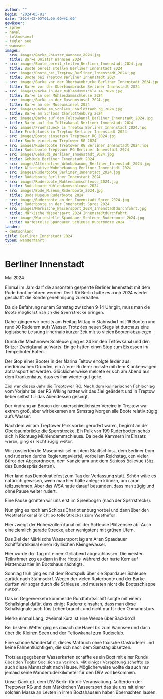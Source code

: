 ```yaml
---
author: ""
begin: "2024-05-01"
date: "2024-05-05T01:00:00+02:00"
gewässer:
- spree
- havel
- teltowkanal
- tegler see
- wannsee
images:
- src: images/Barke_Dnister_Wannsee_2024.jpg
  title: Barke Dnister Wannsee 2024
- src: images/Boote_bereit_stellen_Berliner_Innenstadt_2024.jpg
  title: Boote bereit stellen Berliner Innenstadt 2024
- src: images/Boote_bei_Treptow_Berliner_Innenstadt_2024.jpg
  title: Boote bei Treptow Berliner Innenstadt 2024
- src: images/Barke_vor_der_Oberbaumbrucke_Berliner_Innenstadt_2024.jpg
  title: Barke vor der Oberbaumbrücke Berliner Innenstadt 2024
- src: images/Barke_in_der_Muhlendammschleuse_2024.jpg
  title: Barke in der Mühlendammschleuse 2024
- src: images/Barke_an_der_Museumsinsel_2024.jpg
  title: Barke an der Museumsinsel 2024
- src: images/Barke_am_Schloss_Charlottenburg_2024.jpg
  title: Barke am Schloss Charlottenburg 2024
- src: images/Barke_auf_dem_Teltowkanal_Berliner_Innenstadt_2024.jpg
  title: Barke auf dem Teltowkanal Berliner Innenstadt 2024
- src: images/Fruehstueck_in_Treptow_Berliner_Innenstadt_2024.jpg
  title: Fruehstueck in Treptow Berliner Innenstadt 2024
- src: images/Boote_einsetzen_Treptower_RG_2024.jpg
  title: Boote einsetzen Treptower RG 2024
- src: images/Ruderboote_Treptower_RG_Berliner_Innenstadt_2024.jpg
  title: Ruderboote Treptower RG Berliner Innenstadt 2024
- src: images/Gebaude_Berliner_Innenstadt_2024.jpg
  title: Gebäude Berliner Innenstadt 2024
- src: images/Alternative_Wohnbebauung_Berliner_Innenstadt_2024.jpg
  title: Alternative Wohnbebauung Berliner Innenstadt 2024
- src: images/Ruderboote_Berliner_Innenstadt_2024.jpg
  title: Ruderboote Berliner Innenstadt 2024
- src: images/Ruderboote_Muhlendammschleuse_2024.jpg
  title: Ruderboote Mühlendammschleuse 2024
- src: images/Bode_Museum_Ruderboote_2024.jpg
  title: Bode Museum Ruderboote 2024
- src: images/Ruderboote_an_der_Innenstadt_Spree_2024.jpg
  title: Ruderboote an der Innenstadt Spree 2024
- src: images/Markische_Wassersport_2024_Innenstadtdurchfahrt.jpg
  title: Märkische Wassersport 2024 Innenstadtdurchfahrt
- src: images/Wartestelle_Spandauer_Schleuse_Ruderboote_2024.jpg
  title: Wartestelle Spandauer Schleuse Ruderboote 2024
länder:
- deutschland
title: Berliner Innenstadt 2024
typen: wanderfahrt
---
```


# Berliner Innenstadt

Mai 2024

Einmal im Jahr darf die ansonsten gesperrte Berliner Innenstadt mit dem Ruderboot befahren werden. Der LRV Berlin hatte es auch 2024 wieder geschafft die Sondergenehmigung zu erhalten.

Da die Befahrung nur am Samstag zwischen 9-14 Uhr gilt, muss man die Boote möglichst nah an die Sperrstrecke bringen.

Daher gingen wir bereits am Freitag Mittag in Stahnsdorf mit 19 Booten und rund 90 Ruderern aufs Wasser. Trotz des neuen Stegs ist durchaus eine logistische Leistung innerhalb kurzer Zeit mit so vielen Booten abzulegen.

Durch die Machnower Schleuse ging es 24 km den Teltowkanal und den Britzer Zweigkanal aufwärts. Einige hatten einen Stop zum Eis essen im Tempelhofer Hafen.

Der Stop eines Bootes in der Marina Teltow erfolgte leider aus medizinischen Gründen, ein älterer Ruderer musste mit dem Krankenwagen abtransportiert werden. Glücklicherweise meldete er sich am Abend aus dem Krankenhaus, dass es ihm wieder gut gehe.

Ziel war dieses Jahr die Treptower RG. Nach dem kulinarischen Fehlschlag vom Vorjahr bei der RG Wiking hatten wir das Ziel geändert und in Treptow lieber selbst für das Abendessen gesorgt.

Der Andrang an Booten der unterschiedlichsten Vereine in Treptow war extrem groß, aber wir bekamen am Samstag Morgen alle Boote relativ zügig aufs Wasser.

Nachdem wir am Treptower Park vorbei gerudert waren, beginnt an der Oberbaumbrücke die Sperrstrecke. Ein Pulk von 199 Ruderbooten schob sich in Richtung Mühlendammschleuse. Da beide Kammern im Einsatz waren, ging es recht zügig weiter.

Wir passierten die Museumsinsel mit dem Stadtschloss, dem Berliner Dom und ruderten durchs Regierungsviertel, vorbei am Reichstag, den vielen Büros der Abgeordneten, dem Kanzleramt und dem Schloss Bellevue (Sitz des Bundespräsidenten).

Hier fand das Demokratiefest zum Tag der Verfassung statt. Schön wäre es natürlich gewesen, wenn man hier hätte anlegen können, um daran teilzunehmen. Aber das WSA hatte darauf bestanden, dass man zügig und ohne Pause weiter rudert.

Eine Pause gönnten wir uns erst im Spreebogen (nach der Sperrstrecke).

Nun ging es noch am Schloss Charlottenburg vorbei und dann über den Westhafenkanal (nicht so tolle Strecke) zum Westhafen.

Hier zweigt der Hohenzollernkanal mit der Schleuse Plötzensee ab. Auch eine ziemlich gerade Strecke, aber wenigstens mit grünen Ufern.

Das Ziel der Märkische Wassersport lag am Alten Spandauer Schifffahrtskanal einem idyllischen Kleingewässer.

Hier wurde der Tag mit einem Grillabend abgeschlossen. Die meisten Teilnehmer zog es dann in ihre Hotels, während der harte Kern auf Mattenquartier im Bootshaus nächtigte.

Sonntag früh ging es mit dem Bootspulk über die Spandauer Schleuse zurück nach Stahnsdorf. Wegen der vielen Ruderboote und der Barke durften wir sogar durch die Schleuse und mussten nicht die Bootsschleppe nutzen.

Das im Gegenverkehr kommende Rundfahrtsschiff sorgte mit einem Schallsignal dafür, dass einige Ruderer einsahen, dass man diese Schallsignale auch fürs Leben braucht und nicht nur für den Obmannskurs.

Merke einmal Lang, zweimal Kurz ist eine Wende über Backbord!

Bei bestem Wetter ging es danach die Havel bis zum Wannsee und dann über die Kleinen Seen und den Teltowkanal zum Ruderclub.

Eine schöne Wanderfahrt, dieses Mal auch ohne toxische Gastruderer und keine Fahnenflüchtligen, die sich nach dem Samstag absetzen.

Trotz ausgegebener Wasserkarten schaffte es ein Boot mit einer Runde über den Tegler See sich zu verirren. Mit einiger Verspätung schaffte es auch diese Mannschaft nach Hause. Möglicherweise wollte da auch nur jemand seine Wanderruderkilometer für den DRV voll bekommen.

Unser Dank gilt dem LRV Berlin für die Veranstaltung. Außerdem der Treptower RG und dem Märkischen Wassersport das sie uns mit einer solchen Masse an Leuten in ihren Bootshäusern haben übernachten lassen.
